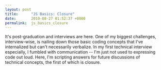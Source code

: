 ```yaml
---
layout: post
title:      "JS Basics: Closure"
date:       2019-08-27 01:52:37 +0000
permalink:  js_basics_closure
---
```



It's post-graduation and interviews are here.  One of my biggest challenges, interview-wise, is nailing down those basic coding concepts that I've internalized but can't necessarily verbalize. In my first technical interview especially, I fumbled with communication -- I'm just not used to expressing code out loud.  Here, I'm scripting answers for future discussions of technical concepts, the first of which is closure.
